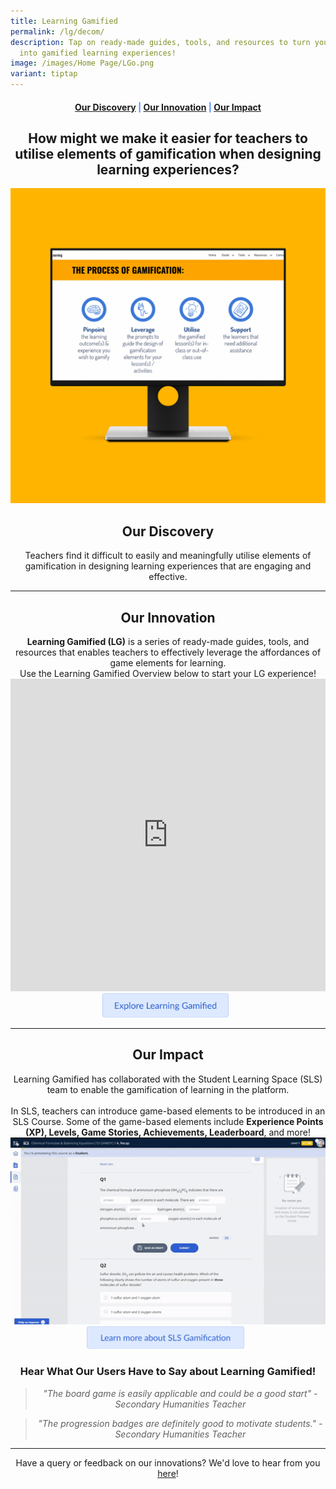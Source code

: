 ```yaml
---
title: Learning Gamified
permalink: /lg/decom/
description: Tap on ready-made guides, tools, and resources to turn your lessons
  into gamified learning experiences!
image: /images/Home Page/LGo.png
variant: tiptap
---
```

<center><h4 style="color:#578ffe;"><a href="#discovery">Our Discovery</a>  |  <a href="#innovation">Our Innovation</a>  |  <a href="#impact">Our Impact</a></h4></center>

<center><h2>How might we make it easier for teachers to utilise elements of gamification when designing learning experiences?</h2></center>

![Learning Gamified Featured Image](/images/LG/lg%20featured%20image.png)

<center><h2 id="discovery">Our Discovery</h2></center>
<center>Teachers find it difficult to easily and meaningfully utilise elements of gamification in designing learning experiences that are engaging and effective.</center>

-----------------

<center><h2 id="innovation">Our Innovation</h2></center>

<center><b>Learning Gamified (LG)</b> is a series of ready-made guides, tools, and resources that enables teachers to effectively leverage the affordances of game elements for learning. </center>

<center>Use the Learning Gamified Overview below to start your LG experience!</center>

<center><iframe src="https://docs.google.com/presentation/d/e/2PACX-1vRks09iQRMk8l74HHzjFkg2TUejRMp5-ip59XqtTIPyNBHU5OTfX9vqo-5fU9PUPw/embed?start=false&amp;loop=false&amp;" frameborder="0" width="100%" height="500" allowfullscreen="true"></iframe></center>

<center><a href="https://sites.google.com/moe.edu.sg/lg21/" target="_blank" rel="noopener noreferrer"><img src="/images/Buttons/explore%20lg.png" style="width:40%; display: inline; margin-right:0.5rem"></a></center>

------------------

<center><h2 id="impact">Our Impact</h2></center>

<center>Learning Gamified has collaborated with the Student Learning Space (SLS) team to enable the gamification of learning in the platform.<br><br>In SLS, teachers can introduce game-based elements to be introduced in an SLS Course. Some of the game-based elements include <b>Experience Points (XP), Levels, Game Stories, Achievements, Leaderboard</b>, and more!</center>

<center><img src="/images/LG/lg%20sls%20crop.gif"></center>

<center><a href="https://www.learning.moe.edu.sg/sls/teachers/user-guide/vle/teacher/LessonManagement/AboutGamification.html" target="_blank" rel="noopener noreferrer"><img src="/images/Buttons/learn%20more%20lg.png" style="width:50%; display: inline; margin-right:0.5rem"></a></center>

<center><h3>Hear What Our Users Have to Say about Learning Gamified!</h3></center>

<center><blockquote><i>"The board game is easily applicable and could be a good start" - Secondary Humanities Teacher</i></blockquote></center>

<center><blockquote><i>"The progression badges are definitely good to motivate students." - Secondary Humanities Teacher</i></blockquote></center>

--------

<center>Have a query or feedback on our innovations? We'd love to hear from you <a href="/contact" target="_blank" rel="noopener noreferrer">here</a>!</center>